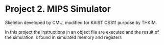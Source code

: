 # Project 2. MIPS Simulator
Skeleton developed by CMU,
modified for KAIST CS311 purpose by THKIM.


In this project the instructions in an object file are executed and the result of the simulation is found in simulated memory and registers 
